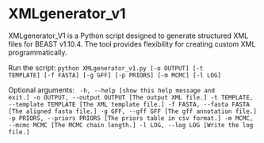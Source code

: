 # XMLgenerator_v1
XMLgenerator_V1 is a Python script designed to generate structured XML files for BEAST v1.10.4. The tool provides flexibility for creating custom XML programmatically.

Run the script:
<code>python XMLgenerator_v1.py [-o OUTPUT] [-t TEMPLATE] [-f FASTA] [-g GFF] [-p PRIORS] [-m MCMC] [-l LOG]</code>

Optional arguments:
<code>
-h, --help                             [show this help message and exit.]
-o OUTPUT, --output OUTPUT             [The output XML file.]
-t TEMPLATE, --template TEMPLATE       [The XML template file.]
-f FASTA, --fasta FASTA                [The aligned fasta file.]
-g GFF, --gff GFF                      [The gff annotation file.]
-p PRIORS, --priors PRIORS             [The priors table in csv format.]
-m MCMC, --mcmc MCMC                   [The MCMC chain length.]
-l LOG, --log LOG                      [Write the log file.]
</code>
